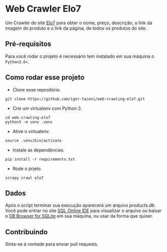 # Web Crawler Elo7

Um Crawler do site [Elo7](https://www.elo7.com.br/) para obter o nome, preço, descrição, o link da imagem do produto e o link da página, de todos os produtos do site.

## Pré-requisitos
Para você rodar o projeto é necessário tem instalado em sua máquina o `Python3.6+`.

## Como rodar esse projeto
-   Clone esse repositório.
```
git clone https://github.com/igor-taconi/web-crawling-elo7.git
```
-   Crie um virtualenv com Python 3.
```
cd web-crawling-elo7
python3 -m venv .venv
```
-   Ative o virtualenv.
```
source .venv/bin/activate
```
-   Instale as dependências.
```
pip install -r requirements.txt
```
-   Rode o prjeto.
```
scrapy crawl elo7
```

## Dados
Após o script terminar sua execução aparecerá um arquivo _products.db_.  
Você pode entrar no site [SQL Online IDE](https://sqliteonline.com/) para visualizar o arquivo ou baixar o [DB Browser for SQLite](https://sqlitebrowser.org/dl/) em sua máquina, ou usar da forma que quiser.

## Contribuindo
Sinta-se à vontade para enviar pull requests.
